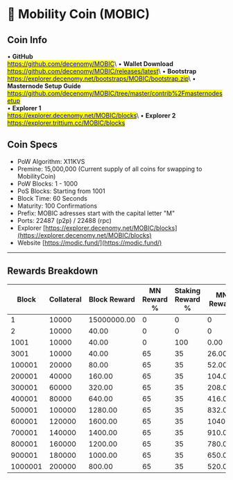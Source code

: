 # 🔸 Mobility Coin (MOBIC)

## Coin Info

• **GitHub**\
[<mark style="color:blue;">https://github.com/decenomy/MOBIC</mark>](https://github.com/decenomy/MOBIC)<mark style="color:blue;"></mark>\ <mark style="color:blue;"></mark>• **Wallet Download**\
[<mark style="color:blue;">https://github.com/decenomy/MOBIC/releases/latest</mark>](https://github.com/decenomy/MOBIC/releases/latest)<mark style="color:blue;"></mark>\ <mark style="color:blue;"></mark>• **Bootstrap**\
[<mark style="color:blue;">https://explorer.decenomy.net/bootstraps/MOBIC/bootstrap.zip</mark>](https://explorer.decenomy.net/bootstraps/MOBIC/bootstrap.zip)<mark style="color:blue;"></mark>\ <mark style="color:blue;"></mark>• **Masternode Setup Guide**\
[<mark style="color:blue;">https://github.com/decenomy/MOBIC/tree/master/contrib%2Fmasternodesetup</mark>](https://github.com/decenomy/MOBIC/tree/master/contrib%2Fmasternodesetup)\
• **Explorer 1** \
[<mark style="color:blue;">https://explorer.decenomy.net/MOBIC/blocks</mark>](https://explorer.decenomy.net/MOBIC/blocks)<mark style="color:blue;"></mark>\ <mark style="color:blue;"></mark>• **Explorer 2**\
[<mark style="color:blue;">https://explorer.trittium.cc/MOBIC/blocks</mark>](https://explorer.trittium.cc/MOBIC/blocks)<mark style="color:blue;"></mark>

## Coin Specs

* PoW Algorithm: X11KVS
* Premine: 15,000,000 (Current supply of all coins for swapping to MobilityCoin)
* PoW Blocks: 1 - 1000
* PoS Blocks: Starting from 1001
* Block Time: 60 Seconds
* Maturity: 100 Confirmations
* Prefix: MOBIC adresses start with the capital letter "M"
* Ports: 22487 (p2p) / 22488 (rpc)
* Explorer [https://explorer.decenomy.net/MOBIC/blocks](https://explorer.decenomy.net/MOBIC/blocks)
* Website [https://modic.fund/](https://modic.fund/)

***

## Rewards Breakdown

| Block   | Collateral | Block Reward | MN Reward % | Staking Reward % | MN Reward | Staker Reward |
| ------- | ---------- | ------------ | ----------- | ---------------- | --------- | ------------- |
| 1       | 10000      | 15000000.00  | 0           | 0                | 0         | 0             |
| 2       | 10000      | 40.00        | 0           | 0                | 0         | 0             |
| 1001    | 10000      | 40.00        | 0           | 100              | 0.00      | 40.00         |
| 3001    | 10000      | 40.00        | 65          | 35               | 26.00     | 14.00         |
| 100001  | 20000      | 80.00        | 65          | 35               | 52.00     | 28.00         |
| 200001  | 40000      | 160.00       | 65          | 35               | 104.00    | 56.00         |
| 300001  | 60000      | 320.00       | 65          | 35               | 208.00    | 112.00        |
| 400001  | 80000      | 640.00       | 65          | 35               | 416.00    | 224.00        |
| 500001  | 100000     | 1280.00      | 65          | 35               | 832.00    | 448.00        |
| 600001  | 120000     | 1600.00      | 65          | 35               | 1040.00   | 560.00        |
| 700001  | 140000     | 1400.00      | 65          | 35               | 910.00    | 490.00        |
| 800001  | 160000     | 1200.00      | 65          | 35               | 780.00    | 420.00        |
| 900001  | 180000     | 1000.00      | 65          | 35               | 650.00    | 350.00        |
| 1000001 | 200000     | 800.00       | 65          | 35               | 520.00    | 280.00        |
